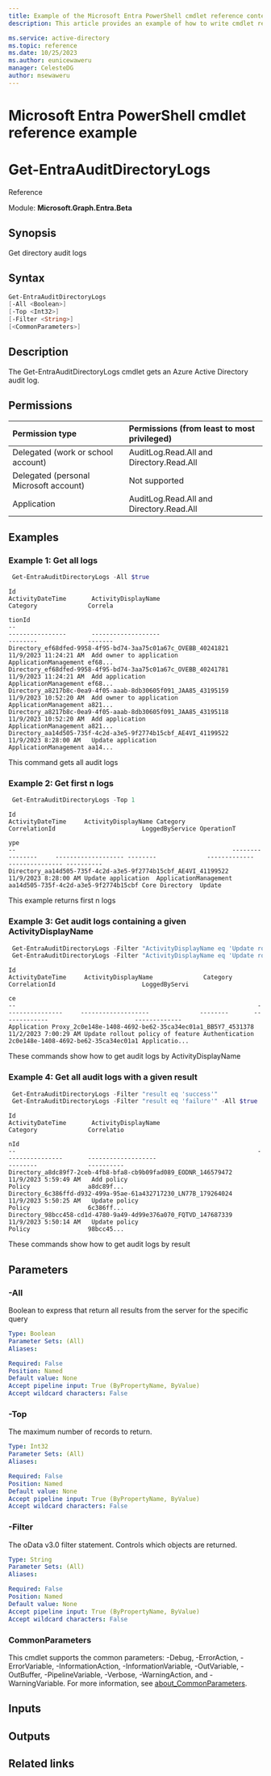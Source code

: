 ```yaml
---
title: Example of the Microsoft Entra PowerShell cmdlet reference content.
description: This article provides an example of how to write cmdlet reference content for Microsoft Entra PowerShell docs.

ms.service: active-directory
ms.topic: reference
ms.date: 10/25/2023
ms.author: eunicewaweru
manager: CelesteDG
author: msewaweru
---
```


# Microsoft Entra PowerShell cmdlet reference example

# Get-EntraAuditDirectoryLogs

Reference

Module: **Microsoft.Graph.Entra.Beta**

## Synopsis

Get directory audit logs

## Syntax

```powershell
Get-EntraAuditDirectoryLogs 
[-All <Boolean>] 
[-Top <Int32>] 
[-Filter <String>] 
[<CommonParameters>]
```

## Description  
  
The Get-EntraAuditDirectoryLogs cmdlet gets an Azure Active Directory audit log.

## Permissions

|Permission type      | Permissions (from least to most privileged)              |
|:--------------------|:---------------------------------------------------------|
|Delegated (work or school account) | AuditLog.Read.All and Directory.Read.All |
|Delegated (personal Microsoft account) | Not supported    |
|Application | AuditLog.Read.All and Directory.Read.All |

## Examples

### Example 1: Get all logs
    
```powershell
 Get-EntraAuditDirectoryLogs -All $true 
``` 
```Output
Id                                                                      ActivityDateTime       ActivityDisplayName                                             Category              Correla
                                                                                                                                                                                     tionId
--                                                                      ----------------       -------------------                                             --------              -------
Directory_ef68dfed-9958-4f95-bd74-3aa75c01a67c_OVEBB_40241821           11/9/2023 11:24:21 AM  Add owner to application                                        ApplicationManagement ef68...
Directory_ef68dfed-9958-4f95-bd74-3aa75c01a67c_OVEBB_40241781           11/9/2023 11:24:21 AM  Add application                                                 ApplicationManagement ef68...
Directory_a8217b8c-0ea9-4f05-aaab-8db30605f091_JAA85_43195159           11/9/2023 10:52:20 AM  Add owner to application                                        ApplicationManagement a821...
Directory_a8217b8c-0ea9-4f05-aaab-8db30605f091_JAA85_43195118           11/9/2023 10:52:20 AM  Add application                                                 ApplicationManagement a821...
Directory_aa14d505-735f-4c2d-a3e5-9f2774b15cbf_AE4VI_41199522           11/9/2023 8:28:00 AM   Update application                                              ApplicationManagement aa14...
```
This command gets all audit logs


### Example 2: Get first n logs

```powershell
 Get-EntraAuditDirectoryLogs -Top 1
```
```Output
Id                                                            ActivityDateTime     ActivityDisplayName Category              CorrelationId                        LoggedByService OperationT
                                                                                                                                                                                  ype
--                                                            ----------------     ------------------- --------              -------------                        --------------- ----------
Directory_aa14d505-735f-4c2d-a3e5-9f2774b15cbf_AE4VI_41199522 11/9/2023 8:28:00 AM Update application  ApplicationManagement aa14d505-735f-4c2d-a3e5-9f2774b15cbf Core Directory  Update
```

This example returns first n logs

### Example 3: Get audit logs containing a given ActivityDisplayName

```powershell
 Get-EntraAuditDirectoryLogs -Filter "ActivityDisplayName eq 'Update rollout policy of feature'" 
 Get-EntraAuditDirectoryLogs -Filter "ActivityDisplayName eq 'Update rollout policy of feature'" -Top 1
```
```Output
Id                                                                   ActivityDateTime     ActivityDisplayName              Category       CorrelationId                        LoggedByServi
                                                                                                                                                                               ce
--                                                                   ----------------     -------------------              --------       -------------                        -------------
Application Proxy_2c0e148e-1408-4692-be62-35ca34ec01a1_BB5Y7_4531378 11/2/2023 7:00:29 AM Update rollout policy of feature Authentication 2c0e148e-1408-4692-be62-35ca34ec01a1 Applicatio...
```
These commands show how to get audit logs by ActivityDisplayName

### Example 4: Get all audit logs with a given result

```powershell
 Get-EntraAuditDirectoryLogs -Filter "result eq 'success'"
 Get-EntraAuditDirectoryLogs -Filter "result eq 'failure'" -All $true
```
```Output
Id                                                                   ActivityDateTime       ActivityDisplayName                                             Category              Correlatio
                                                                                                                                                                                  nId
--                                                                   ----------------       -------------------                                             --------              ----------
Directory_a8dc89f7-2ceb-4fb8-bfa8-cb9b09fad089_EODNR_146579472       11/9/2023 5:59:49 AM   Add policy                                                      Policy                a8dc89f...
Directory_6c386ffd-d932-499a-95ae-61a432717230_LN77B_179264024       11/9/2023 5:50:25 AM   Update policy                                                   Policy                6c386ff...
Directory_98bcc458-cd1d-4780-9a49-4d99e376a070_FQTVD_147687339       11/9/2023 5:50:14 AM   Update policy                                                   Policy                98bcc45...
```
These commands show how to get audit logs by result

## Parameters

### -All
Boolean to express that return all results from the server for the specific query

```yaml
Type: Boolean
Parameter Sets: (All)
Aliases:

Required: False
Position: Named
Default value: None
Accept pipeline input: True (ByPropertyName, ByValue)
Accept wildcard characters: False
```

### -Top
The maximum number of records to return.

```yaml
Type: Int32
Parameter Sets: (All)
Aliases:

Required: False
Position: Named
Default value: None
Accept pipeline input: True (ByPropertyName, ByValue)
Accept wildcard characters: False
```

### -Filter
The oData v3.0 filter statement. 
Controls which objects are returned.

```yaml
Type: String
Parameter Sets: (All)
Aliases:

Required: False
Position: Named
Default value: None
Accept pipeline input: True (ByPropertyName, ByValue)
Accept wildcard characters: False
```

### CommonParameters
This cmdlet supports the common parameters: -Debug, -ErrorAction, -ErrorVariable, -InformationAction, -InformationVariable, -OutVariable, -OutBuffer, -PipelineVariable, -Verbose, -WarningAction, and -WarningVariable. For more information, see [about_CommonParameters](http://go.microsoft.com/fwlink/?LinkID=113216).

## Inputs


## Outputs


## Related links
